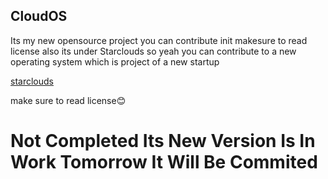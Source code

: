 ## CloudOS
Its my new opensource project you can contribute init makesure to read license also its under Starclouds so yeah you can contribute to a new operating system which is project of a new startup

[starclouds](https://starclouds.in/)

make sure to read license😊


# Not Completed Its New Version Is In Work Tomorrow It Will Be Commited
